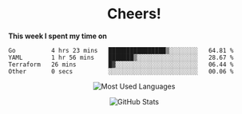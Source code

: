 <h1 align="center">Cheers!</h1>

**This week I spent my time on**
<!--START_SECTION:waka-->

```text
Go          4 hrs 23 mins   ████████████████▒░░░░░░░░   64.81 %
YAML        1 hr 56 mins    ███████▒░░░░░░░░░░░░░░░░░   28.67 %
Terraform   26 mins         █▓░░░░░░░░░░░░░░░░░░░░░░░   06.44 %
Other       0 secs          ░░░░░░░░░░░░░░░░░░░░░░░░░   00.06 %
```

<!--END_SECTION:waka-->

<p align="center"><img src="https://github-readme-stats.vercel.app/api/top-langs/?username=thnkrn&layout=compact&hide=html&theme=tokyonight" alt="Most Used Languages" /></p>

<p align="center"><img src="https://github-readme-stats.vercel.app/api?username=thnkrn&show_icons=true&count_private=true&theme=tokyonight" alt="GitHub Stats" /></p>

<!-- <p align="center"><a href="https://wakatime.com"><img src="https://wakatime.com/share/@thnkrn/40092326-d1bd-471b-89da-9a7c63939402.png" /></p>
 -->
